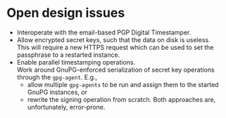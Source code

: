 # Open design issues

* Interoperate with the email-based PGP Digital Timestamper.
* Allow encrypted secret keys, such that the data on disk is useless.  
  This will require a new HTTPS request which can be used to set the
  passphrase to a restarted instance.
* Enable parallel timestamping operations.  
  Work around GnuPG-enforced serialization of secret key operations
  through the `gpg-agent`. E.g.,
  - allow multiple `gpg-agents` to be run and assign them to the started
    GnuPG instances, or
  - rewrite the signing operation from scratch.
  Both approaches are, unfortunately, error-prone.

